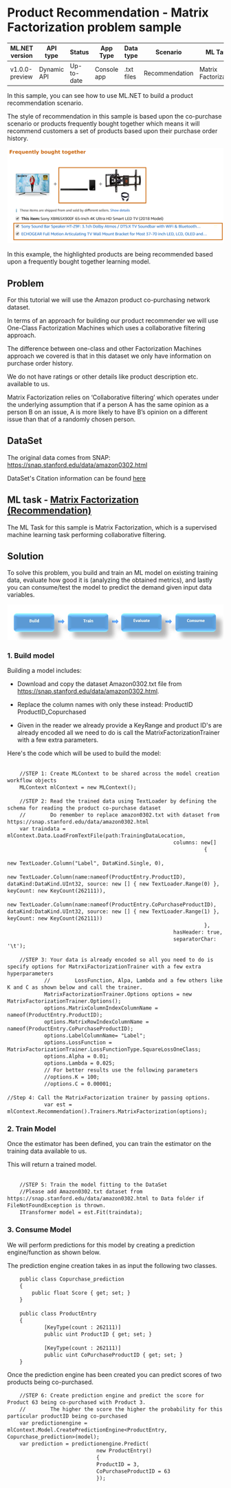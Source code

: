# Product Recommendation - Matrix Factorization problem sample

| ML.NET version | API type          | Status                        | App Type    | Data type | Scenario            | ML Task                   | Algorithms                  |
|----------------|-------------------|-------------------------------|-------------|-----------|---------------------|---------------------------|-----------------------------|
|v1.0.0-preview   | Dynamic API | Up-to-date | Console app | .txt files | Recommendation | Matrix Factorization | MatrixFactorizationTrainer (One Class)|

In this sample, you can see how to use ML.NET to build a product recommendation scenario.

The style of recommendation in this sample is based upon the co-purchase scenario or products frequently 
bought together which means it will recommend customers a set of products based upon their purchase order
history. 

![Alt Text](https://github.com/dotnet/machinelearning-samples/blob/master/samples/csharp/getting-started/MatrixFactorization_ProductRecommendation/ProductRecommender/Data/frequentlyboughttogether.png)

In this example, the highlighted products are being recommended based upon a frequently bought together learning model. 


## Problem
For this tutorial we will use the Amazon product co-purchasing network dataset.  

In terms of an approach for building our product recommender we will use One-Class Factorization Machines which uses a collaborative filtering approach. 


The difference between one-class and other Factorization Machines approach we covered is that in this dataset we only have information on purchase order history.

We do not have ratings or other details like product description etc. available to us. 

Matrix Factorization relies on ‘Collaborative filtering’ which operates under the underlying assumption that if a person A has the same opinion as a person B on an issue, A is more likely to have B’s opinion on a different issue than that of a randomly chosen person.

## DataSet
The original data comes from SNAP:
https://snap.stanford.edu/data/amazon0302.html

DataSet's Citation information can be found [here](/ProductRecommender/Data/DATASETS-CITATION.txt)

## ML task - [Matrix Factorization (Recommendation)](https://docs.microsoft.com/en-us/dotnet/machine-learning/resources/tasks#recommendation)

The ML Task for this sample is Matrix Factorization, which is a supervised machine learning task performing collaborative filtering. 

## Solution

To solve this problem, you build and train an ML model on existing training data, evaluate how good it is (analyzing the obtained metrics), and lastly you can consume/test the model to predict the demand given input data variables.

![Build -> Train -> Evaluate -> Consume](../shared_content/modelpipeline.png)

### 1. Build model

Building a model includes: 

* Download and copy the dataset Amazon0302.txt file from https://snap.stanford.edu/data/amazon0302.html. 

* Replace the column names with only these instead:  ProductID	ProductID_Copurchased

* Given in the reader we already provide a KeyRange and product ID's are already encoded all we need to do is
  call the MatrixFactorizationTrainer with a few extra parameters. 

Here's the code which will be used to build the model:
```CSharp
 
    //STEP 1: Create MLContext to be shared across the model creation workflow objects 
    MLContext mlContext = new MLContext();

    //STEP 2: Read the trained data using TextLoader by defining the schema for reading the product co-purchase dataset
    //        Do remember to replace amazon0302.txt with dataset from https://snap.stanford.edu/data/amazon0302.html
    var traindata = mlContext.Data.LoadFromTextFile(path:TrainingDataLocation,
                                                      columns: new[]
                                                                {
                                                                    new TextLoader.Column("Label", DataKind.Single, 0),
                                                                    new TextLoader.Column(name:nameof(ProductEntry.ProductID), dataKind:DataKind.UInt32, source: new [] { new TextLoader.Range(0) }, keyCount: new KeyCount(262111)), 
                                                                    new TextLoader.Column(name:nameof(ProductEntry.CoPurchaseProductID), dataKind:DataKind.UInt32, source: new [] { new TextLoader.Range(1) }, keyCount: new KeyCount(262111))
                                                                },
                                                      hasHeader: true,
                                                      separatorChar: '\t');

    //STEP 3: Your data is already encoded so all you need to do is specify options for MatrxiFactorizationTrainer with a few extra hyperparameters
            //        LossFunction, Alpa, Lambda and a few others like K and C as shown below and call the trainer. 
            MatrixFactorizationTrainer.Options options = new MatrixFactorizationTrainer.Options();
            options.MatrixColumnIndexColumnName = nameof(ProductEntry.ProductID);
            options.MatrixRowIndexColumnName = nameof(ProductEntry.CoPurchaseProductID);
            options.LabelColumnName= "Label";
            options.LossFunction = MatrixFactorizationTrainer.LossFunctionType.SquareLossOneClass;
            options.Alpha = 0.01;
            options.Lambda = 0.025;
            // For better results use the following parameters
            //options.K = 100;
            //options.C = 0.00001;

//Step 4: Call the MatrixFactorization trainer by passing options.
            var est = mlContext.Recommendation().Trainers.MatrixFactorization(options);
```

### 2. Train Model 

Once the estimator has been defined, you can train the estimator on the training data available to us. 

This will return a trained model. 

```CSharp

    //STEP 5: Train the model fitting to the DataSet
    //Please add Amazon0302.txt dataset from https://snap.stanford.edu/data/amazon0302.html to Data folder if FileNotFoundException is thrown.
    ITransformer model = est.Fit(traindata);
```

### 3. Consume Model 

We will perform predictions for this model by creating a prediction engine/function as shown below.

The prediction engine creation takes in as input the following two classes. 

```CSharp
    public class Copurchase_prediction
    {
        public float Score { get; set; }
    }

    public class ProductEntry
    {
            [KeyType(count : 262111)]
            public uint ProductID { get; set; }

            [KeyType(count : 262111)]
            public uint CoPurchaseProductID { get; set; }
    }
```

Once the prediction engine has been created you can predict scores of two products being co-purchased. 

```CSharp
    //STEP 6: Create prediction engine and predict the score for Product 63 being co-purchased with Product 3.
    //        The higher the score the higher the probability for this particular productID being co-purchased 
    var predictionengine = mlContext.Model.CreatePredictionEngine<ProductEntry, Copurchase_prediction>(model);
    var prediction = predictionengine.Predict(
                             new ProductEntry()
                             {
                             ProductID = 3,
                             CoPurchaseProductID = 63
                             });
```
